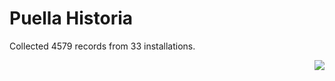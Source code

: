 # Puella Historia

Collected 4579 records from 33 installations.

<p align="right"><img src="https://xn--80aalyho.xn--p1ai/magireco/NAgitan/img/kagome.png" /></p>
